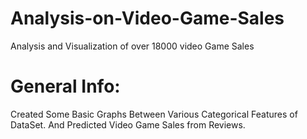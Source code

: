 # Analysis-on-Video-Game-Sales
Analysis and Visualization of over 18000 video Game Sales
# General Info:
Created Some Basic Graphs Between Various Categorical Features of DataSet. And Predicted Video Game Sales from Reviews.

